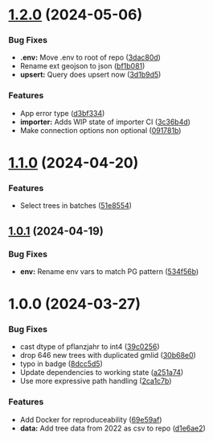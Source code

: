 # [1.2.0](https://github.com/technologiestiftung/giessdenkiez-de-tree-data/compare/v1.1.0...v1.2.0) (2024-05-06)


### Bug Fixes

* **.env:** Move .env to root of repo ([3dac80d](https://github.com/technologiestiftung/giessdenkiez-de-tree-data/commit/3dac80d65d7148aa28c731ba8f22bbb1aa541e04))
* Rename ext geojson to json ([bf1b081](https://github.com/technologiestiftung/giessdenkiez-de-tree-data/commit/bf1b081881dbbe406e70f4b0ccf0e47fb344f7f8))
* **upsert:** Query does upsert now ([3d1b9d5](https://github.com/technologiestiftung/giessdenkiez-de-tree-data/commit/3d1b9d5dd51bdbc0fdd3e65023f25432c3142ad9))


### Features

* App error type ([d3bf334](https://github.com/technologiestiftung/giessdenkiez-de-tree-data/commit/d3bf334a910245fd227ef8840f5bf3ca82354814))
* **importer:** Adds WIP state of importer CI ([3c36b4d](https://github.com/technologiestiftung/giessdenkiez-de-tree-data/commit/3c36b4d5cc9692e1b8c50de7af63e86173c811c0))
* Make connection options non optional ([091781b](https://github.com/technologiestiftung/giessdenkiez-de-tree-data/commit/091781b7f06d158e9ae7c502ac6b1d68c6cd7777))

# [1.1.0](https://github.com/technologiestiftung/giessdenkiez-de-tree-data/compare/v1.0.1...v1.1.0) (2024-04-20)


### Features

* Select trees in batches ([51e8554](https://github.com/technologiestiftung/giessdenkiez-de-tree-data/commit/51e8554a5667e127f2a84007b08f1b25dd8f490b))

## [1.0.1](https://github.com/technologiestiftung/giessdenkiez-de-tree-data/compare/v1.0.0...v1.0.1) (2024-04-19)


### Bug Fixes

* **env:** Rename env vars to match PG pattern ([534f56b](https://github.com/technologiestiftung/giessdenkiez-de-tree-data/commit/534f56b007d6664cd982038493160fd0d7db2074))

# 1.0.0 (2024-03-27)


### Bug Fixes

* cast dtype of pflanzjahr to int4 ([39c0256](https://github.com/technologiestiftung/giessdenkiez-de-tree-data/commit/39c02569934342b1f61b4c65bc68cc55cd90665b))
* drop 646 new trees with duplicated gmlid ([30b68e0](https://github.com/technologiestiftung/giessdenkiez-de-tree-data/commit/30b68e028a361da950bdb48123785598662012cb))
* typo in badge ([8dcc5d5](https://github.com/technologiestiftung/giessdenkiez-de-tree-data/commit/8dcc5d5067536bf69b165dd871d832d54c774451))
* Update dependencies to working state ([a251a74](https://github.com/technologiestiftung/giessdenkiez-de-tree-data/commit/a251a7433e9c21855eff61fd69e4ce66de22e851))
* Use more expressive path handling ([2ca1c7b](https://github.com/technologiestiftung/giessdenkiez-de-tree-data/commit/2ca1c7b57493226ef9f00b1b0c55b665865544f0))


### Features

* Add Docker for reproduceability ([69e59af](https://github.com/technologiestiftung/giessdenkiez-de-tree-data/commit/69e59afc59a577a8fec93b6d58cf16d2ac1a556b))
* **data:** Add tree data from 2022 as csv to repo ([d1e6ae2](https://github.com/technologiestiftung/giessdenkiez-de-tree-data/commit/d1e6ae24854bc338bce094bdfb850e8c473681d7))
